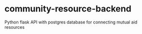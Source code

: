 # community-resource-backend
Python flask API with postgres database for connecting mutual aid resources
